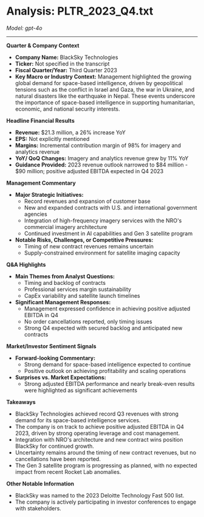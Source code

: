 # Analysis: PLTR_2023_Q4.txt

*Model: gpt-4o*

---

**Quarter & Company Context**

- **Company Name:** BlackSky Technologies
- **Ticker:** Not specified in the transcript
- **Fiscal Quarter/Year:** Third Quarter 2023
- **Key Macro or Industry Context:** Management highlighted the growing global demand for space-based intelligence, driven by geopolitical tensions such as the conflict in Israel and Gaza, the war in Ukraine, and natural disasters like the earthquake in Nepal. These events underscore the importance of space-based intelligence in supporting humanitarian, economic, and national security interests.

**Headline Financial Results**

- **Revenue:** $21.3 million, a 26% increase YoY
- **EPS:** Not explicitly mentioned
- **Margins:** Incremental contribution margin of 98% for imagery and analytics revenue
- **YoY/ QoQ Changes:** Imagery and analytics revenue grew by 11% YoY
- **Guidance Provided:** 2023 revenue outlook narrowed to $84 million - $90 million; positive adjusted EBITDA expected in Q4 2023

**Management Commentary**

- **Major Strategic Initiatives:** 
  - Record revenues and expansion of customer base
  - New and expanded contracts with U.S. and international government agencies
  - Integration of high-frequency imagery services with the NRO's commercial imagery architecture
  - Continued investment in AI capabilities and Gen 3 satellite program
- **Notable Risks, Challenges, or Competitive Pressures:** 
  - Timing of new contract revenues remains uncertain
  - Supply-constrained environment for satellite imaging capacity

**Q&A Highlights**

- **Main Themes from Analyst Questions:**
  - Timing and backlog of contracts
  - Professional services margin sustainability
  - CapEx variability and satellite launch timelines
- **Significant Management Responses:** 
  - Management expressed confidence in achieving positive adjusted EBITDA in Q4
  - No order cancellations reported, only timing issues
  - Strong Q4 expected with secured backlog and anticipated new contracts

**Market/Investor Sentiment Signals**

- **Forward-looking Commentary:** 
  - Strong demand for space-based intelligence expected to continue
  - Positive outlook on achieving profitability and scaling operations
- **Surprises vs. Market Expectations:** 
  - Strong adjusted EBITDA performance and nearly break-even results were highlighted as significant achievements

**Takeaways**

- BlackSky Technologies achieved record Q3 revenues with strong demand for its space-based intelligence services.
- The company is on track to achieve positive adjusted EBITDA in Q4 2023, driven by strong operating leverage and cost management.
- Integration with NRO's architecture and new contract wins position BlackSky for continued growth.
- Uncertainty remains around the timing of new contract revenues, but no cancellations have been reported.
- The Gen 3 satellite program is progressing as planned, with no expected impact from recent Rocket Lab anomalies.

**Other Notable Information**

- BlackSky was named to the 2023 Deloitte Technology Fast 500 list.
- The company is actively participating in investor conferences to engage with stakeholders.